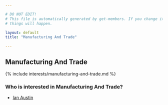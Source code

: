 ```yaml
---

# DO NOT EDIT!
# This file is automatically generated by get-members. If you change it, bad
# things will happen.

layout: default
title: "Manufacturing And Trade"

---
```


## Manufacturing And Trade

{% include interests/manufacturing-and-trade.md %}

### Who is interested in Manufacturing And Trade?


* [Ian Austin](/members/ian-austin.html)

